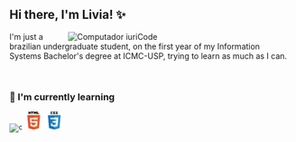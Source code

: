 ## Hi there, I'm Livia! ✨

<img src="https://raw.githubusercontent.com/MicaelliMedeiros/micaellimedeiros/master/image/computer-illustration.png" min-width="400px" max-width="400px" width="400px" align="right" alt="Computador iuriCode">

<p align="left"> 
  I'm just a brazilian undergraduate student, on the first year of my Information Systems Bachelor's degree at ICMC-USP, trying to learn as much as I can.
</p>

<br>

### 🌱 I'm currently learning
<code><img height="32" src="https://cdn.iconscout.com/icon/free/png-512/c-programming-569564.png" alt="c"/></code>
<code><img height="32" src="https://raw.githubusercontent.com/github/explore/80688e429a7d4ef2fca1e82350fe8e3517d3494d/topics/html/html.png" alt="HTML5"/></code>
<code><img height="32" src="https://raw.githubusercontent.com/github/explore/80688e429a7d4ef2fca1e82350fe8e3517d3494d/topics/css/css.png" alt="CSS"/></code>

<!-- 
<br>

<p align="left">
  How to reach me ⤵️
</p>

💬 [linkedin][linkedin]

[linkedin]: https://www.linkedin.com/in/SEULINKEDIN/

---------

<a href="https://github.com/liviafausto">
  <img height="180em" src="https://github-readme-stats.vercel.app/api?username=liviafausto&theme=dracula&show_icons=true" />
</a>
-->


<!-- 
Some things I might wanna use later:
👋  🦄  💼 🔭

💌 [gmail][gmail] **|** 
🐦 [twitter][twitter] **|** 
📷 [instagram][instagram] **|** 

[gmail]: https://codedev.ga/
[twitter]: https://twitter.com/SEUTWITTER
[instagram]: https://www.instagram.com/SEUINSTAGRAM/

<br>
<a href="https://github.com/liviafausto">
  <img align="center" src="https://github-readme-stats.vercel.app/api/top-langs/?username=liviafausto&theme=dracula&hide_langs_below=1" />
</a>
-->
